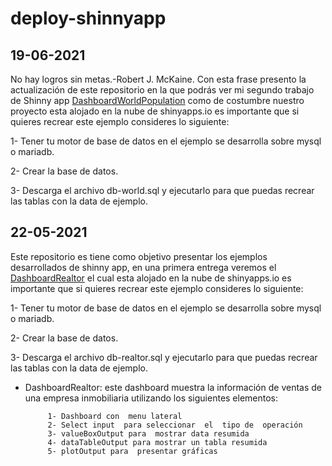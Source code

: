 # deploy-shinnyapp

## 19-06-2021
No hay logros sin metas.-Robert J. McKaine.
Con  esta  frase  presento  la  actualización  de este  repositorio  en  la  que  podrás  ver  mi  segundo  trabajo de  Shinny app  [DashboardWorldPopulation][dash-world]  como de costumbre  nuestro  proyecto  esta  alojado  en  la  nube de shinyapps.io  es importante  que  si  quieres  recrear este ejemplo consideres lo siguiente:

1- Tener tu motor de base de datos en el ejemplo se desarrolla sobre mysql o mariadb.

2- Crear la base de datos.

3- Descarga el archivo db-world.sql y ejecutarlo para que puedas recrear las tablas con la data de ejemplo. 

## 22-05-2021
Este repositorio es tiene como objetivo presentar los  ejemplos desarrollados de shinny app,  en una primera entrega veremos el [DashboardRealtor][dash-realtor]  el  cual esta  alojado  en  la  nube de shinyapps.io  es importante  que  si  quieres  recrear este ejemplo consideres lo siguiente:

 1- Tener tu motor de base de datos en el ejemplo se desarrolla sobre mysql o mariadb.

 2- Crear la base de datos.

 3- Descarga el archivo db-realtor.sql y ejecutarlo para que puedas recrear las tablas con la data de ejemplo. 

 - DashboardRealtor: este dashboard muestra  la  información de ventas de una empresa inmobiliaria  utilizando los  siguientes elementos:

            1- Dashboard con  menu lateral
            2- Select input  para seleccionar  el  tipo de  operación
            3- valueBoxOutput para  mostrar data resumida 
            4- dataTableOutput para mostrar un tabla resumida 
            5- plotOutput para  presentar gráficas  


<!-- Links -->
[dash-world]: https://eaga.shinyapps.io/DashboardWorldPopulation/
[dash-realtor]: https://eaga.shinyapps.io/DashboardRealtor/          